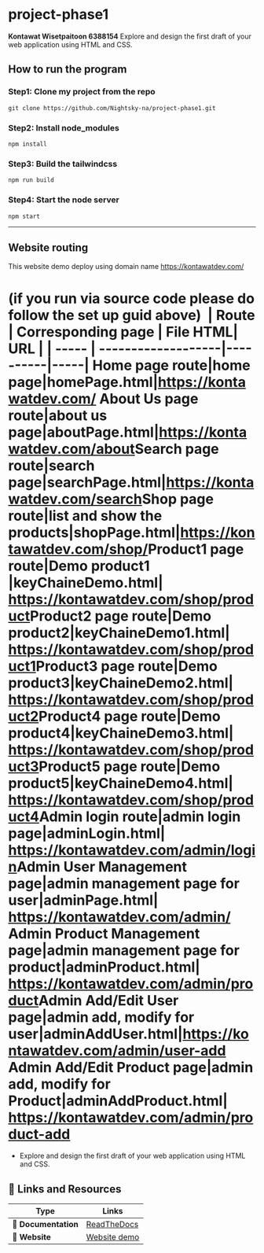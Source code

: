 # project-phase1

**Kontawat Wisetpaitoon 6388154**
Explore and design the first draft of your web application using HTML and CSS.

## How to run the program
### Step1: Clone my project from the repo
```
git clone https://github.com/Nightsky-na/project-phase1.git
```

### Step2: Install node_modules
```
npm install
```

### Step3: Build the tailwindcss
```
npm run build
```

### Step4: Start the node server
```
npm start
```

---


## Website routing
This website demo deploy using domain name https://kontawatdev.com/

(if you run via source code please do follow the set up guid above)
​​
| Route | Corresponding page | File HTML| URL |
| ----- | -------------------|----------|-----|
Home page route|home page|homePage.html|https://kontawatdev.com/
​​About Us page route|about us page|aboutPage.html|https://kontawatdev.com/about
​​Search page route|search page|searchPage.html|https://kontawatdev.com/search
​​Shop page route|list and show the products|shopPage.html|https://kontawatdev.com/shop/
​​Product1 page route|Demo product1 |keyChaineDemo.html| https://kontawatdev.com/shop/product
​​Product2 page route|Demo product2|keyChaineDemo1.html| https://kontawatdev.com/shop/product1
​​Product3 page route|Demo product3|keyChaineDemo2.html| https://kontawatdev.com/shop/product2
​​Product4 page route|Demo product4|keyChaineDemo3.html| https://kontawatdev.com/shop/product3
​​Product5 page route|Demo product5|keyChaineDemo4.html| https://kontawatdev.com/shop/product4
​​Admin login route|admin login page|adminLogin.html| https://kontawatdev.com/admin/login
​​Admin User Management page|admin management page for user|adminPage.html| https://kontawatdev.com/admin/
​​Admin Product Management page|admin management page for product|adminProduct.html| https://kontawatdev.com/admin/product
​​Admin Add/Edit User  page|admin add, modify  for user|adminAddUser.html|https://kontawatdev.com/admin/user-add
​​Admin Add/Edit Product  page|admin add, modify  for Product|adminAddProduct.html| https://kontawatdev.com/admin/product-add
​
=======
* Explore and design the first draft of your web application using HTML and CSS.

## 🔗 Links and Resources
| Type                            | Links                               |
| ------------------------------- | --------------------------------------- |
| 💼 **Documentation**              | [ReadTheDocs](https://kontawats-organization.gitbook.io/nantarat-little-gift/)
| 🚀 **Website**            | [Website demo](https://kontawatdev.com/)


